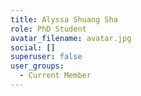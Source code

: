 ```yaml
---
title: Alyssa Shuang Sha
role: PhD Student
avatar_filename: avatar.jpg
social: []
superuser: false
user_groups:
  - Current Member
---
```

